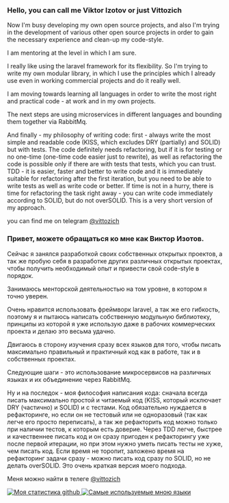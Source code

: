 ### Hello, you can call me Viktor Izotov or just Vittozich

Now I'm busy developing my own open source projects, and also I'm trying in the development of various other open source projects in order to gain the necessary experience and clean-up my code-style.

I am mentoring at the level in which I am sure.

I really like using the laravel framework for its flexibility. So I'm trying to write my own modular library, in which I use the principles  which I already use even in working commercial projects and do it really well.

I am moving towards learning all languages in order to write the most right and practical code - at work and in my own projects.

The next steps are using microservices in different languages and bounding them together via RabbitMq.

And finally - my philosophy of writing code: first - always write the most simple and readable code (KISS, which excludes DRY (partially) and SOLID) but with tests. The code definitely needs refactoring, but if it is for testing or no one-time (one-time code easier just to rewrite), as well as refactoring the code is possible only if there are with tests that tests, which you can trust. TDD - it is easier, faster and better to write code and it is immediately suitable for refactoring after the first iteration, but you need to be able to write tests as well as write code or better. If time is not in a hurry, there is time for refactoring the task right away - you can write code immediately according to SOLID, but do not overSOLID. This is a very short version of my approach.

you can find me on telegram <a href="https://t.me/vittozich">@vittozich</a>

### Привет, можете обращаться ко мне как Виктор Изотов.

Сейчас я занялся разработкой своих собственных открытых проектов, а так же пробую себя в разработке других различных открытых проектах, чтобы получить необходимый опыт и привести свой code-style в порядок.

Занимаюсь менторской деятельностью на том уровне, в котором я точно уверен.

Очень нравится использовать фреймворк laravel, а так же его гибкость, поэтому я и пытаюсь написать собственную модульную библиотеку, принципы из которой я уже использую даже в рабочих коммерческих проекта и делаю это весьма удачно.

Двигаюсь в сторону изучения сразу всех языков для того, чтобы писать максимально правильный и практичный код как в работе, так и в собственных проектах.

Следующие шаги - это использование микросервисов на различных языках и их объединение через RabbitMq.

Ну и на последок - моя философия написания кода: сначала всегда писать максимально простой и читаемый код (KISS, который исключает DRY (частично) и SOLID) и с тестами. Код обязательно нуждается в рефакторинге, но если он не тестовый или не одноразовый (так как легче его просто переписать), а так же рефакторить код можно только при наличии тестов, к которым есть доверие. Через TDD легче, быстрее и качественнее писать код и он сразу пригоден к рефакторингу уже после первой итерации, но при этом нужно уметь писать тесты не хуже, чем писать код. Если время не торопит, заложено время на рефакторинг задачи сразу - можно писать код сразу по SOLID, но не делать overSOLID. Это очень краткая версия моего подхода.

Меня можно найти в телеге <a href="https://t.me/vittozich">@vittozich</a>

<a href="https://github.com/anuraghazra/github-readme-stats">
  <img align="top" src="https://github-readme-stats.vercel.app/api?username=Vittozich&hide=contribs&count_private=true&theme=nightowl&show_icons=true" alt="Моя статистика github" />
</a>

<a href="https://github.com/anuraghazra/github-readme-stats">
  <img align="top" src="https://github-readme-stats.vercel.app/api/top-langs/?username=Vittozich&count_private=true&theme=nightowl&show_icons=true&hide=css&layout=compact&card_width=250" alt="Самые используемые мною языки" />
</a>

